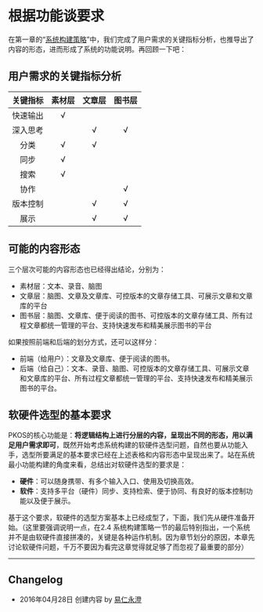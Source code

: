 
# 根据功能谈要求

在第一章的“[系统构建策略][1]”中，我们完成了用户需求的关键指标分析，也推导出了内容的形态，进而形成了系统的功能说明。再回顾一下吧：

## 用户需求的关键指标分析

|   关键指标   	| 素材层 	| 文章层 	| 图书层 	|
|:--------:	|:------:	|:------:	|:------:	|
| 快速输出 	|    √   	|        	|        	|
| 深入思考 	|        	|    √   	|    √   	|
|   分类   	|    √   	|    √   	|        	|
|   同步   	|    √   	|       	|           	|
|   搜索   	|    √   	|        	|        	|
|   协作    	|        	|       	|    √   	|
| 版本控制   |        	|    √ 	|    √   	|
|   展示   	|        	|    √   	|    √   	|

## 可能的内容形态

三个层次可能的内容形态也已经得出结论，分别为：

- 素材层：文本、录音、脑图
- 文章层：脑图、文章及文章库、可控版本的文章存储工具、可展示文章和文章库的平台
- 图书层：脑图、文章库、便于阅读的图书、可控版本的文章存储工具、所有过程文章都统一管理的平台、支持快速发布和精美展示图书的平台

如果按照前端和后端的划分方式，还可以这样分：

- 前端（给用户）：文章及文章库、便于阅读的图书。
- 后端（给自己）：文本、录音、脑图、可控版本的文章存储工具、可展示文章和文章库的平台、所有过程文章都统一管理的平台、支持快速发布和精美展示图书的平台。

## 软硬件选型的基本要求

PKOS的核心功能是：**将逻辑结构上进行分层的内容，呈现出不同的形态，用以满足用户需求即可**，既然开始考虑系统构建的软硬件选型问题，自然也要从功能入手，选型所要满足的基本要求已经在上述表格和内容形态中呈现出来了。站在系统最小功能构建的角度来看，总结出对软硬件选型的要求是：

- **硬件**：可以随身携带、有多个输入入口、使用及切换高效。
- **软件**：支持多平台（硬件）同步、支持检索、便于协同、有良好的版本控制功能以及便于展示。

基于这个要求，软硬件的选型方案基本上已经成型了，下面，我们先从硬件准备开始。（这里要强调说明一点，在2.4 系统构建策略一节的最后特别指出，一个系统并不是由软硬件直接拼凑的，关键是各种运作机制。因为章节划分的原因，本章先讨论软硬件问题，千万不要因为看完这章觉得就足够了而忽视了最重要的部分）

---- 

## Changelog

- 2016年04月28日 创建内容 by [易仁永澄][2]

[1]:	./2_system_principle/strategy_of_system_buildup.md
[2]:	http://blog.hiddenwangcc.com
